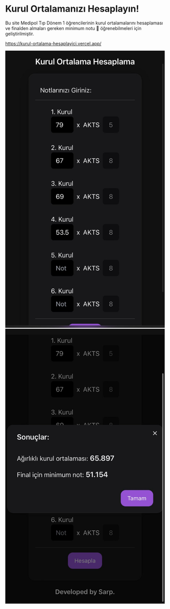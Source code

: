 # Kurul Ortalamanızı Hesaplayın!

Bu site Medipol Tıp Dönem 1 öğrencilerinin kurul ortalamalarını hesaplaması ve finalden almaları gereken minimum notu 😬 öğrenebilmeleri için geliştirilmiştir.

https://kurul-ortalama-hesaplayici.vercel.app/

![](https://github.com/syaycili/kurul-ortalama-hesaplayici/blob/main/githubimages/1.jpg)
![](https://github.com/syaycili/kurul-ortalama-hesaplayici/blob/main/githubimages/2.jpg)
